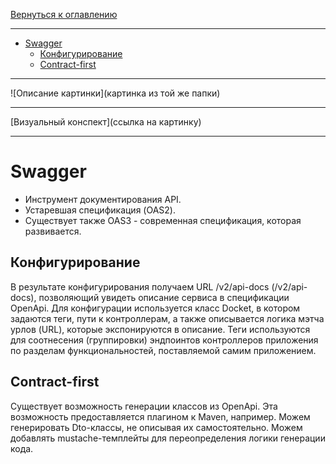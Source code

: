 [Вернуться к оглавлению](https://github.com/engine-it-in/different-level-task/blob/main/README.md)
***
* [Swagger](#swagger)
  * [Конфигурирование](#конфигурирование)
  * [Contract-first](#contract-first)
***
![Описание картинки](картинка из той же папки)
***
[Визуальный конспект](ссылка на картинку)
***

# Swagger

* Инструмент документирования API. 
* Устаревшая спецификация (OAS2). 
* Существует также OAS3 - современная спецификация, которая развивается.

## Конфигурирование

В результате конфигурирования получаем URL /v2/api-docs (/v2/api-docs), 
позволяющий увидеть описание сервиса в спецификации OpenApi. 
Для конфигурации используется класс Docket, в котором задаются теги, пути к контроллерам, 
а также описывается логика мэтча урлов (URL), которые экспонируются в описание. 
Теги используются для соотнесения (группировки) эндпоинтов контроллеров приложения 
по разделам функциональностей, поставляемой самим приложением.

## Contract-first

Существует возможность генерации классов из OpenApi. 
Эта возможность предоставляется плагином к Maven, например. 
Можем генерировать Dto-классы, не описывая их самостоятельно.
Можем добавлять mustache-темплейты для переопределения логики генерации кода.